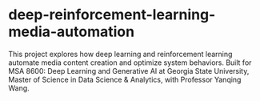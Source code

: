 # deep-reinforcement-learning-media-automation
This project explores how deep learning and reinforcement learning automate media content creation and optimize system behaviors. Built for MSA 8600: Deep Learning and Generative AI at Georgia State University, Master of Science in Data Science &amp; Analytics, with Professor Yanqing Wang.
